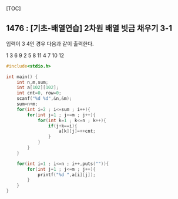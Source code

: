 [TOC]

## 1476 : [기초-배열연습] 2차원 배열 빗금 채우기 3-1

입력이 3 4인 경우 다음과 같이 출력한다.

1 3 6 9
2 5 8 11
4 7 10 12

``` c
#include<stdio.h>

int main() {
    int n,m,sum;
    int a[102][102];
    int cnt=0, row=0;
    scanf("%d %d",&n,&m);
    sum=n+m;
    for(int i=2 ; i<=sum ; i++){
        for(int j=1 ; j<=m ; j++){
            for(int k=1 ; k<=n ; k++){
                if(j+k==i){
                    a[k][j]=++cnt;
                }
            }
        }
    }

    for(int i=1 ; i<=n ; i++,puts("")){
        for(int j=1 ; j<=m ; j++){
            printf("%d ",a[i][j]);
        }
    }
}
```
